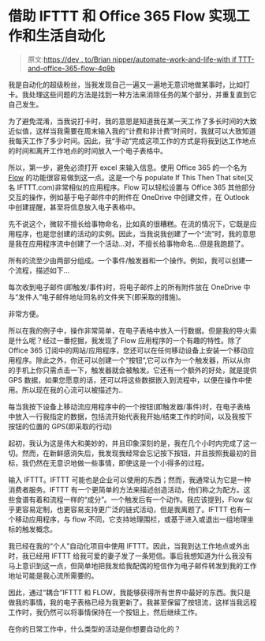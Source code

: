 # 借助 IFTTT 和 Office 365 Flow 实现工作和生活自动化

> 原文:[https://dev . to/Brian nipper/automate-work-and-life-with if TTT-and-office-365-flow-4p9b](https://dev.to/briannipper/automate-work-and-life-with-ifttt-and-office-365-flow-4p9b)

我是自动化的超级粉丝，当我发现自己一遍又一遍地无意识地做某事时，比如打卡。我处理这些问题的方法是找到一种方法来消除任务的某个部分，并重复直到它自己发生。

为了避免混淆，当我说打卡时，我的意思是知道我在某一天工作了多长时间的大致近似值，这样当我需要在周末输入我的“计费和非计费”时间时，我就可以大致知道我每天工作了多少时间。因此，我“手动”完成这项工作的方式是将我到达工作地点的时间和离开工作地点的时间放入一个电子表格中。

所以，第一步，避免必须打开 excel 来输入信息。使用 Office 365 的一个名为 [Flow](https://us.flow.microsoft.com/en-us/) 的功能很容易做到这一点。这是一个与 populate If This Then That site(又名 IFTTT.com)非常相似的应用程序。Flow 可以轻松设置与 Office 365 其他部分交互的操作，例如基于电子邮件中的附件在 OneDrive 中创建文件，在 Outlook 中创建提醒，甚至将信息放入电子表格中。

先不说这个，微软不擅长给事物命名，比如真的很糟糕。在流的情况下，它既是应用程序，也是您创建的活动的实例。因此，当我说我创建了一个“流”时，我的意思是我在应用程序流中创建了一个活动...对，不擅长给事物命名...但是我跑题了。

所有的流至少由两部分组成。一个事件/触发器和一个操作。例如，我可以创建一个流程，描述如下...

每次收到电子邮件(即触发/事件)时，将电子邮件上的所有附件放在 OneDrive 中与“发件人”电子邮件地址同名的文件夹下(即采取的措施)。

非常方便。

所以在我的例子中，操作非常简单，在电子表格中放入一行数据。但是我的导火索是什么呢？经过一番挖掘，我发现了 Flow 应用程序的一个有趣的特性。除了 Office 365 订阅中的网站/应用程序，您还可以在任何移动设备上安装一个移动应用程序。除此之外，你还可以创建一个“按钮”,它可以作为一个触发器，所以从你的手机上你只需点击一下，触发器就会被触发。它还有一个额外的好处，就是提供 GPS 数据，如果您愿意的话，还可以将这些数据嵌入到流程中，以便在操作中使用。所以现在我的心流可以被描述为..

每当我按下设备上移动流应用程序中的一个按钮(即触发器/事件)时，在电子表格中放入一行我指定的数据，包括流开始代表我开始/结束工作的时间，以及我按下按钮的位置的 GPS(即采取的行动)

起初，我认为这是伟大和美妙的，并且印象深刻的是，我在几个小时内完成了这一切。然而，在新鲜感消失后，我发现我经常会忘记按下按钮，并且按照我最初的目标，我仍然在无意识地做一些事情，即使这是一个小得多的过程。

输入 IFTTT。IFTTT 可能也是企业可以使用的东西；然而，我通常认为它是一种消费者服务。IFTTT 有一个更简单的方法来描述创造活动，他们称之为配方。这些食谱有着和流程一样的“成分”。一个触发后有一个动作。我应该提到，Flow 似乎更容易定制，也更容易支持更广泛的链式活动，但是我离题了。IFTTT 也有一个移动应用程序，与 flow 不同，它支持地理围栏，或基于进入或退出一组地理坐标的触发概念。

我已经在我的“个人”自动化项目中使用 IFTTT。因此，当我到达工作地点或外出时，我已经用 IFTTT 给我可爱的妻子发了一条短信。事后我想知道为什么我没有马上意识到这一点，但简单地把我发给我配偶的短信作为电子邮件转发到我的工作地址可能是我心流所需要的。

因此，通过“耦合”IFTTT 和 FLOW，我能够获得所有世界中最好的东西。我只是做我的事情，我的电子表格已经为我更新了。我甚至保留了按钮流，这样当我远程工作时，我仍然可以将事情保持在一个按钮上，然后继续工作。

在你的日常工作中，什么类型的活动是你想要自动化的？